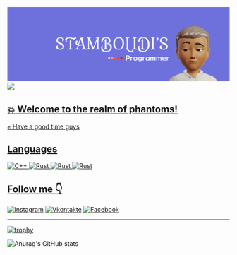 ![](https://github.com/CrystalPhantom/CrystalPhantom/blob/04fb06b70801ea7025439729c2025358666495ea/assets/Frame%201.jpg)
![](https://img.shields.io/aur/last-modified/Activ?label=active&logoColor=green)
<a href="https://github.com/badges/shields/graphs/contributors" alt="Contributors">
## :boom: Welcome to the realm of phantoms! ##
 :fist: Have a good time guys

## Languages
![C++](https://img.shields.io/badge/-C++-090909?style=for-the-badge&logo=C%2b%2b&logoColor=6296CC)
![Rust](https://img.shields.io/badge/-Rust-090909?style=for-the-badge&logo=Rust&logoColor=FF4500)
![Rust](https://img.shields.io/badge/-html-090909?style=for-the-badge&logo=HTML5&logoColor=FF7F50)
![Rust](https://img.shields.io/badge/-css-090909?style=for-the-badge&logo=CSS3&logoColor=4169E1)


## Follow me :point_down:
[![Instagram](https://img.shields.io/badge/-Instagram-090909?style=for-the-badge&logo=instagram&logoColor=6E71DB)](https://www.instagram.com/alexeyshpavda)
[![Vkontakte](https://img.shields.io/badge/-Vkontakte-090909?style=for-the-badge&logo=Vk&logoColor=6E71DB)](https://vk.com/aduanite)
[![Facebook](https://img.shields.io/badge/-Facebook-090909?style=for-the-badge&logo=Facebook&logoColor=6E71DB)]()

---


[![trophy](https://github-profile-trophy.vercel.app/?username=ryo-ma)]([https://github.com/ryo-ma/github-profile-trophy](https://instagram.com/aduanite_xrustal?igshid=ZDdkNTZiNTM=))

![Anurag's GitHub stats](https://github-readme-stats.vercel.app/api?username=CrystalPhantom&show_icons=true&theme=radical) 




